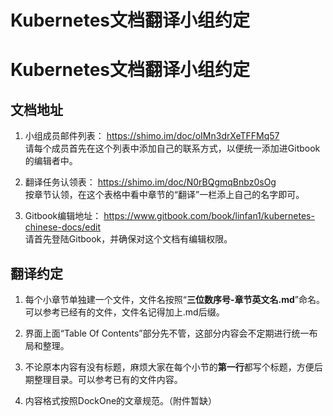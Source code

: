 # Kubernetes文档翻译小组约定

# Kubernetes文档翻译小组约定

## 文档地址

1. 小组成员邮件列表：
https://shimo.im/doc/oIMn3drXeTFFMq57
<br>请每个成员首先在这个列表中添加自己的联系方式，以便统一添加进Gitbook的编辑者中。

2. 翻译任务认领表：
https://shimo.im/doc/N0rBQgmqBnbz0sOg
<br>按章节认领，在这个表格中看中章节的“翻译”一栏添上自己的名字即可。

3. Gitbook编辑地址：
https://www.gitbook.com/book/linfan1/kubernetes-chinese-docs/edit
<br>请首先登陆Gitbook，并确保对这个文档有编辑权限。

## 翻译约定

1. 每个小章节单独建一个文件，文件名按照“__三位数序号-章节英文名.md__”命名。可以参考已经有的文件，文件名记得加上.md后缀。

2. 界面上面“Table Of Contents”部分先不管，这部分内容会不定期进行统一布局和整理。

3. 不论原本内容有没有标题，麻烦大家在每个小节的**第一行**都写个标题，方便后期整理目录。可以参考已有的文件内容。

4. 内容格式按照DockOne的文章规范。（附件暂缺）

